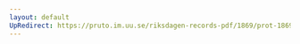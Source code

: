 ```yaml
---
layout: default
UpRedirect: https://pruto.im.uu.se/riksdagen-records-pdf/1869/prot-1869--ak--515/prot-1869--ak--515_001.pdf
---
```

